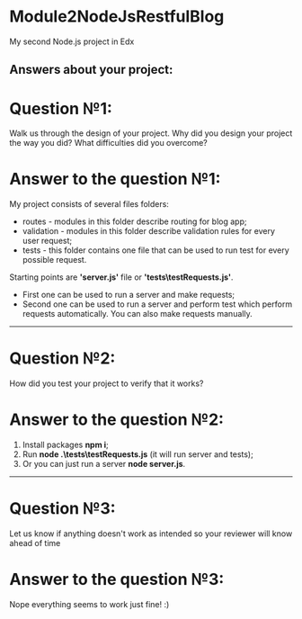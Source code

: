 # Module2NodeJsRestfulBlog
My second Node.js project in Edx

Answers about your project:
------------------------------------------------------------------------------
# Question №1:
Walk us through the design of your project. Why did you design your project the way you did? What difficulties did you overcome?

# Answer to the question №1:

My project consists of several files folders:
- routes - modules in this folder describe routing for blog app;
- validation - modules in this folder describe validation rules for every user request;
- tests - this folder contains one file that can be used to run test for every possible request.

Starting points are **'server.js'** file or **'tests\testRequests.js'**.
- First one can be used to run a server and make requests;
- Second one can be used to run a server and perform test which perform requests automatically. You can also make requests manually.
------------------------------------------------------------------------------
# Question №2:
How did you test your project to verify that it works?

# Answer to the question №2:
1) Install packages **npm i**;
2) Run **node .\tests\testRequests.js** (it will run server and tests);
3) Or you can just run a server **node server.js**.
------------------------------------------------------------------------------
# Question №3:

Let us know if anything doesn't work as intended so your reviewer will know ahead of time

# Answer to the question №3:

Nope everything seems to work just fine! :)
